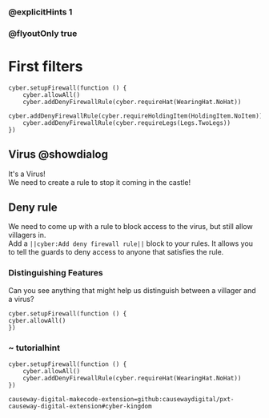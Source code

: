 ### @explicitHints 1
### @flyoutOnly true

# First filters

```ghost
cyber.setupFirewall(function () {
    cyber.allowAll()
    cyber.addDenyFirewallRule(cyber.requireHat(WearingHat.NoHat))
    cyber.addDenyFirewallRule(cyber.requireHoldingItem(HoldingItem.NoItem))
    cyber.addDenyFirewallRule(cyber.requireLegs(Legs.TwoLegs))
})

```

## Virus @showdialog
It's a Virus!   
We need to create a rule to stop it coming in the castle!   


## Deny rule
We need to come up with a rule to block access to the virus, but still allow villagers in.   
Add a ``||cyber:Add deny firewall rule||`` block to your rules. It allows you to tell the guards to deny access to anyone that satisfies the rule.  

### Distinguishing Features
Can you see anything that might help us distinguish between a villager and a virus?
```template
cyber.setupFirewall(function () {
cyber.allowAll()
})
```

### ~ tutorialhint
```blocks
cyber.setupFirewall(function () {
    cyber.allowAll()
    cyber.addDenyFirewallRule(cyber.requireHat(WearingHat.NoHat))
})

```

```package
causeway-digital-makecode-extension=github:causewaydigital/pxt-causeway-digital-extension#cyber-kingdom
```